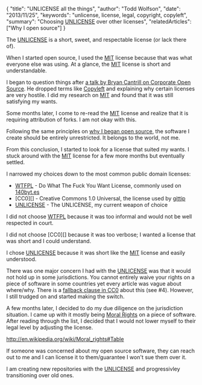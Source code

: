 {
  "title": "UNLICENSE all the things",
  "author": "Todd Wolfson",
  "date": "2013/11/25",
  "keywords": "unlicense, license, legal, copyright, copyleft",
  "summary": "Choosing [UNLICENSE](http://unlicense.org/) over other licenses",
  "relatedArticles": ["Why I open source"]
}

The [UNLICENSE][] is a short, sweet, and respectable license (or lack there of).

[UNLICENSE]: http://unlicense.org/

When I started open source, I used the [MIT][] license because that was what everyone else was using. At a glance, the [MIT][] license is short and understandable.

[MIT]: http://choosealicense.com/licenses/mit/

I began to question things after [a talk by Bryan Cantrill on Corporate Open Source][bryan-cantrill]. He dropped terms like [Copyleft][] and explaining why certain licenses are very hostile. I did my research on [MIT][] and found that it was still satisfying my wants.

[bryan-cantrill]: http://smartos.org/2012/07/27/corporate-open-source-anti-patterns-doing-it-wrong/
[Copyleft]: http://en.wikipedia.org/wiki/Copyleft

Some months later, I come to re-read the [MIT][] license and realize that it is requiring attribution of forks. I am not okay with this.

Following the same principles on [why I began open source][], the software I create should be entirely unrestricted. It belongs to the world, not me.

[why I began open source]: /2013-04-22-why-i-open-source

From this conclusion, I started to look for a license that suited my wants. I stuck around with the [MIT][] license for a few more months but eventually settled.

I narrowed my choices down to the most common public domain licenses:

- [WTFPL][] - Do What The Fuck You Want License, commonly used on [140byt.es][]
- [CC0][] - Creative Commons 1.0 Universal, the license used by [gittip][]
- [UNLICENSE][] - The UNLICENSE, my current weapon of choice

[WTFPL]: http://www.wtfpl.net/
[140byt.es]: http://140byt.es/
[gittip]: https://github.com/gittip/www.gittip.com/blob/10.1.42/CONTRIBUTING.md

I did not choose [WTFPL][] because it was too informal and would not be well respected in court.

I did not choose [CC0][] because it was too verbose; I wanted a license that was short and I could understand.

I chose [UNLICENSE][] because it was short like the [MIT][] license and easily understood.

There was one major concern I had with the [UNLICENSE][] was that it would not hold up in some jurisdictions. You cannot entirely waive your rights on a piece of software in some countries yet every article was vague about where/why. There is a [fallback clause in CC0][] about this (see #4). However, I still trudged on and started making the switch.

[fallback clause in CC0]: http://creativecommons.org/publicdomain/zero/1.0/legalcode

A few months later, I decided to do my due diligence on the jurisdiction situation. I came up with it mostly being [Moral Rights][] on a piece of software. After reading through the list, I decided that I would not lower myself to their legal level by adjusting the license.

http://en.wikipedia.org/wiki/Moral_rights#Table

If someone was concerned about my open source software, they can reach out to me and I can license it to them/guarantee I won't sue them over it.

[Moral Rights]: http://en.wikipedia.org/wiki/Moral_rights

I am creating new repositories with the [UNLICENSE][] and progressivley transitioning over old ones.
